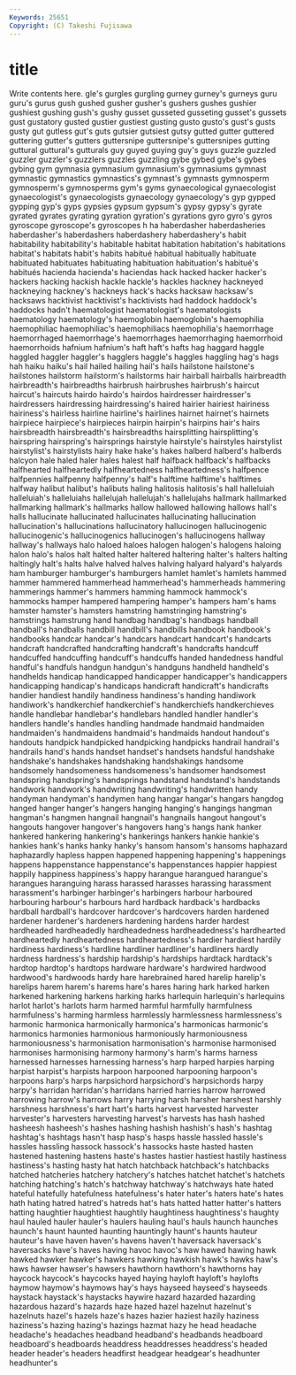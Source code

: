 ```yaml
---
Keywords: 25651 
Copyright: (C) Takeshi Fujisawa
---
```


# title

Write contents here.
gle's gurgles gurgling gurney gurney's gurneys guru
guru's gurus gush gushed gusher gusher's gushers gushes gushier gushiest
gushing gush's gushy gusset gusseted gusseting gusset's gussets gust gustatory
gusted gustier gustiest gusting gusto gusto's gust's gusts gusty gut
gutless gut's guts gutsier gutsiest gutsy gutted gutter guttered guttering
gutter's gutters guttersnipe guttersnipe's guttersnipes gutting guttural guttural's gutturals guy
guyed guying guy's guys guzzle guzzled guzzler guzzler's guzzlers guzzles
guzzling gybe gybed gybe's gybes gybing gym gymnasia gymnasium gymnasium's
gymnasiums gymnast gymnastic gymnastics gymnastics's gymnast's gymnasts gymnosperm gymnosperm's gymnosperms
gym's gyms gynaecological gynaecologist gynaecologist's gynaecologists gynaecology gynaecology's gyp gypped
gypping gyp's gyps gypsies gypsum gypsum's gypsy gypsy's gyrate gyrated
gyrates gyrating gyration gyration's gyrations gyro gyro's gyros gyroscope gyroscope's
gyroscopes h ha haberdasher haberdasheries haberdasher's haberdashers haberdashery haberdashery's habit
habitability habitability's habitable habitat habitation habitation's habitations habitat's habitats habit's
habits habitué habitual habitually habituate habituated habituates habituating habituation habituation's
habitué's habitués hacienda hacienda's haciendas hack hacked hacker hacker's hackers
hacking hackish hackle hackle's hackles hackney hackneyed hackneying hackney's hackneys
hack's hacks hacksaw hacksaw's hacksaws hacktivist hacktivist's hacktivists had haddock
haddock's haddocks hadn't haematologist haematologist's haematologists haematology haematology's haemoglobin haemoglobin's
haemophilia haemophiliac haemophiliac's haemophiliacs haemophilia's haemorrhage haemorrhaged haemorrhage's haemorrhages haemorrhaging
haemorrhoid haemorrhoids hafnium hafnium's haft haft's hafts hag haggard haggle
haggled haggler haggler's hagglers haggle's haggles haggling hag's hags hah
haiku haiku's hail hailed hailing hail's hails hailstone hailstone's hailstones
hailstorm hailstorm's hailstorms hair hairball hairballs hairbreadth hairbreadth's hairbreadths hairbrush
hairbrushes hairbrush's haircut haircut's haircuts hairdo hairdo's hairdos hairdresser hairdresser's
hairdressers hairdressing hairdressing's haired hairier hairiest hairiness hairiness's hairless hairline
hairline's hairlines hairnet hairnet's hairnets hairpiece hairpiece's hairpieces hairpin hairpin's
hairpins hair's hairs hairsbreadth hairsbreadth's hairsbreadths hairsplitting hairsplitting's hairspring hairspring's
hairsprings hairstyle hairstyle's hairstyles hairstylist hairstylist's hairstylists hairy hake hake's
hakes halberd halberd's halberds halcyon hale haled haler hales halest
half halfback halfback's halfbacks halfhearted halfheartedly halfheartedness halfheartedness's halfpence halfpennies
halfpenny halfpenny's half's halftime halftime's halftimes halfway halibut halibut's halibuts
haling halitosis halitosis's hall halleluiah halleluiah's halleluiahs hallelujah hallelujah's hallelujahs
hallmark hallmarked hallmarking hallmark's hallmarks hallow hallowed hallowing hallows hall's
halls hallucinate hallucinated hallucinates hallucinating hallucination hallucination's hallucinations hallucinatory hallucinogen
hallucinogenic hallucinogenic's hallucinogenics hallucinogen's hallucinogens hallway hallway's hallways halo haloed
haloes halogen halogen's halogens haloing halon halo's halos halt halted
halter haltered haltering halter's halters halting haltingly halt's halts halve
halved halves halving halyard halyard's halyards ham hamburger hamburger's hamburgers
hamlet hamlet's hamlets hammed hammer hammered hammerhead hammerhead's hammerheads hammering
hammerings hammer's hammers hamming hammock hammock's hammocks hamper hampered hampering
hamper's hampers ham's hams hamster hamster's hamsters hamstring hamstringing hamstring's
hamstrings hamstrung hand handbag handbag's handbags handball handball's handballs handbill
handbill's handbills handbook handbook's handbooks handcar handcar's handcars handcart handcart's
handcarts handcraft handcrafted handcrafting handcraft's handcrafts handcuff handcuffed handcuffing handcuff's
handcuffs handed handedness handful handful's handfuls handgun handgun's handguns handheld
handheld's handhelds handicap handicapped handicapper handicapper's handicappers handicapping handicap's handicaps
handicraft handicraft's handicrafts handier handiest handily handiness handiness's handing handiwork
handiwork's handkerchief handkerchief's handkerchiefs handkerchieves handle handlebar handlebar's handlebars handled
handler handler's handlers handle's handles handling handmade handmaid handmaiden handmaiden's
handmaidens handmaid's handmaids handout handout's handouts handpick handpicked handpicking handpicks
handrail handrail's handrails hand's hands handset handset's handsets handsful handshake
handshake's handshakes handshaking handshakings handsome handsomely handsomeness handsomeness's handsomer handsomest
handspring handspring's handsprings handstand handstand's handstands handwork handwork's handwriting handwriting's
handwritten handy handyman handyman's handymen hang hangar hangar's hangars hangdog
hanged hanger hanger's hangers hanging hanging's hangings hangman hangman's hangmen
hangnail hangnail's hangnails hangout hangout's hangouts hangover hangover's hangovers hang's
hangs hank hanker hankered hankering hankering's hankerings hankers hankie hankie's
hankies hank's hanks hanky hanky's hansom hansom's hansoms haphazard haphazardly
hapless happen happened happening happening's happenings happens happenstance happenstance's happenstances
happier happiest happily happiness happiness's happy harangue harangued harangue's harangues
haranguing harass harassed harasses harassing harassment harassment's harbinger harbinger's harbingers
harbour harboured harbouring harbour's harbours hard hardback hardback's hardbacks hardball
hardball's hardcover hardcover's hardcovers harden hardened hardener hardener's hardeners hardening
hardens harder hardest hardheaded hardheadedly hardheadedness hardheadedness's hardhearted hardheartedly hardheartedness
hardheartedness's hardier hardiest hardily hardiness hardiness's hardline hardliner hardliner's hardliners
hardly hardness hardness's hardship hardship's hardships hardtack hardtack's hardtop hardtop's
hardtops hardware hardware's hardwired hardwood hardwood's hardwoods hardy hare harebrained
hared harelip harelip's harelips harem harem's harems hare's hares haring
hark harked harken harkened harkening harkens harking harks harlequin harlequin's
harlequins harlot harlot's harlots harm harmed harmful harmfully harmfulness harmfulness's
harming harmless harmlessly harmlessness harmlessness's harmonic harmonica harmonically harmonica's harmonicas
harmonic's harmonics harmonies harmonious harmoniously harmoniousness harmoniousness's harmonisation harmonisation's harmonise
harmonised harmonises harmonising harmony harmony's harm's harms harness harnessed harnesses
harnessing harness's harp harped harpies harping harpist harpist's harpists harpoon
harpooned harpooning harpoon's harpoons harp's harps harpsichord harpsichord's harpsichords harpy
harpy's harridan harridan's harridans harried harries harrow harrowed harrowing harrow's
harrows harry harrying harsh harsher harshest harshly harshness harshness's hart
hart's harts harvest harvested harvester harvester's harvesters harvesting harvest's harvests
has hash hashed hasheesh hasheesh's hashes hashing hashish hashish's hash's
hashtag hashtag's hashtags hasn't hasp hasp's hasps hassle hassled hassle's
hassles hassling hassock hassock's hassocks haste hasted hasten hastened hastening
hastens haste's hastes hastier hastiest hastily hastiness hastiness's hasting hasty
hat hatch hatchback hatchback's hatchbacks hatched hatcheries hatchery hatchery's hatches
hatchet hatchet's hatchets hatching hatching's hatch's hatchway hatchway's hatchways hate
hated hateful hatefully hatefulness hatefulness's hater hater's haters hate's hates
hath hating hatred hatred's hatreds hat's hats hatted hatter hatter's
hatters hatting haughtier haughtiest haughtily haughtiness haughtiness's haughty haul hauled
hauler hauler's haulers hauling haul's hauls haunch haunches haunch's haunt
haunted haunting hauntingly haunt's haunts hauteur hauteur's have haven haven's
havens haven't haversack haversack's haversacks have's haves having havoc havoc's
haw hawed hawing hawk hawked hawker hawker's hawkers hawking hawkish
hawk's hawks haw's haws hawser hawser's hawsers hawthorn hawthorn's hawthorns
hay haycock haycock's haycocks hayed haying hayloft hayloft's haylofts haymow
haymow's haymows hay's hays hayseed hayseed's hayseeds haystack haystack's haystacks
haywire hazard hazarded hazarding hazardous hazard's hazards haze hazed hazel
hazelnut hazelnut's hazelnuts hazel's hazels haze's hazes hazier haziest hazily
haziness haziness's hazing hazing's hazings hazmat hazy he head headache
headache's headaches headband headband's headbands headboard headboard's headboards headdress headdresses
headdress's headed header header's headers headfirst headgear headgear's headhunter headhunter's
